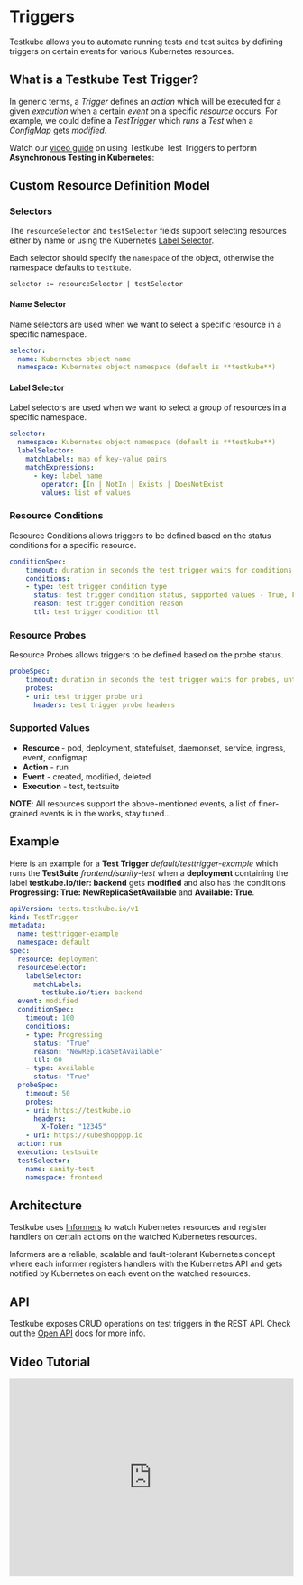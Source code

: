 # Triggers

Testkube allows you to automate running tests and test suites by defining triggers on certain events for various Kubernetes resources.

## What is a Testkube Test Trigger?

In generic terms, a _Trigger_ defines an _action_ which will be executed for a given _execution_ when a certain _event_ on a specific _resource_ occurs. For example, we could define a _TestTrigger_ which _runs_ a _Test_ when a _ConfigMap_ gets _modified_.

Watch our [video guide](#video-tutorial) on using Testkube Test Triggers to perform **Asynchronous Testing in Kubernetes**:


## Custom Resource Definition Model
### Selectors

The `resourceSelector` and `testSelector` fields support selecting resources either by name or using
the Kubernetes [Label Selector](https://kubernetes.io/docs/concepts/overview/working-with-objects/labels/#resources-that-support-set-based-requirements).

Each selector should specify the `namespace` of the object, otherwise the namespace defaults to `testkube`.

```
selector := resourceSelector | testSelector
```

#### Name Selector

Name selectors are used when we want to select a specific resource in a specific namespace.

```yaml
selector:
  name: Kubernetes object name
  namespace: Kubernetes object namespace (default is **testkube**)
```

#### Label Selector

Label selectors are used when we want to select a group of resources in a specific namespace.

```yaml
selector:
  namespace: Kubernetes object namespace (default is **testkube**)
  labelSelector:
    matchLabels: map of key-value pairs
    matchExpressions:
      - key: label name
        operator: [In | NotIn | Exists | DoesNotExist
        values: list of values
```

### Resource Conditions

Resource Conditions allows triggers to be defined based on the status conditions for a specific resource.

```yaml
conditionSpec:
    timeout: duration in seconds the test trigger waits for conditions, until its stopped
    conditions:
    - type: test trigger condition type
      status: test trigger condition status, supported values - True, False, Unknown
      reason: test trigger condition reason
      ttl: test trigger condition ttl
```

### Resource Probes

Resource Probes allows triggers to be defined based on the probe status.

```yaml
probeSpec:
    timeout: duration in seconds the test trigger waits for probes, until its stopped
    probes:
    - uri: test trigger probe uri
      headers: test trigger probe headers
```

### Supported Values
* **Resource**  - pod, deployment, statefulset, daemonset, service, ingress, event, configmap
* **Action**    - run
* **Event**     - created, modified, deleted
* **Execution** - test, testsuite

**NOTE**: All resources support the above-mentioned events, a list of finer-grained events is in the works, stay tuned...

## Example

Here is an example for a **Test Trigger** *default/testtrigger-example* which runs the **TestSuite** *frontend/sanity-test*
when a **deployment** containing the label **testkube.io/tier: backend** gets **modified** and also has the conditions **Progressing: True: NewReplicaSetAvailable** and **Available: True**.

```yaml
apiVersion: tests.testkube.io/v1
kind: TestTrigger
metadata:
  name: testtrigger-example
  namespace: default
spec:
  resource: deployment
  resourceSelector:
    labelSelector:
      matchLabels:
        testkube.io/tier: backend
  event: modified
  conditionSpec:
    timeout: 100
    conditions:
    - type: Progressing
      status: "True"
      reason: "NewReplicaSetAvailable"
      ttl: 60
    - type: Available
      status: "True"
  probeSpec:
    timeout: 50
    probes:
    - uri: https://testkube.io
      headers:
        X-Token: "12345"
    - uri: https://kubeshopppp.io     
  action: run
  execution: testsuite
  testSelector:
    name: sanity-test
    namespace: frontend
```

## Architecture

Testkube uses [Informers](https://pkg.go.dev/k8s.io/client-go/informers) to watch Kubernetes resources and register handlers
on certain actions on the watched Kubernetes resources.

Informers are a reliable, scalable and fault-tolerant Kubernetes concept where each informer registers handlers with the
Kubernetes API and gets notified by Kubernetes on each event on the watched resources.

## API

Testkube exposes CRUD operations on test triggers in the REST API. Check out the [Open API](../openapi.md) docs for more info.

## Video Tutorial 

<iframe width="100%" height="350px" src="https://www.youtube.com/embed/t4V6E9rQ5W4" title="YouTube video player" frameborder="0" allow="accelerometer; autoplay; clipboard-write; encrypted-media; gyroscope; picture-in-picture; web-share" allowfullscreen></iframe>

